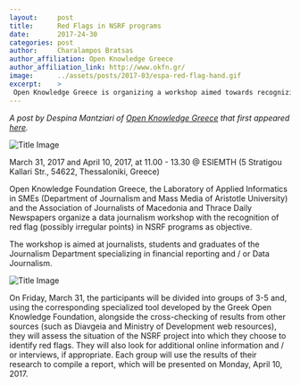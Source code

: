 ```yaml
---
layout:     post
title:      Red Flags in NSRF programs
date:       2017-24-30
categories: post
author:     Charalampos Bratsas
author_affiliation: Open Knowledge Greece
author_affiliation_link: http://www.okfn.gr/
image:      ../assets/posts/2017-03/espa-red-flag-hand.gif
excerpt:    >
 Open Knowledge Greece is organizing a workshop aimed towards recognizing red flags and writing relevant news stories.
---
```

_A post by Despina Mantziari of [Open Knowledge Greece](http://transparency.eu/) that first appeared [here](http://okfn.gr/2017/03/εργαστήριο-δημοσιογραφίας-δεδομένων)._


<img alt="Title Image" src="{{site.baseurl}}/assets/posts/2017-03/espa-banner.jpg">

March 31, 2017 and April 10, 2017, at 11.00 - 13.30 @ ESIEMTH (5 Stratigou Kallari Str.,   54622, Thessaloniki, Greece)

Open Knowledge Foundation Greece, the Laboratory of Applied Informatics in SMEs (Department of Journalism and Mass Media of Aristotle University) and the Association of Journalists of Macedonia and Thrace Daily Newspapers organize a data journalism workshop with the recognition of red flag (possibly irregular points) in NSRF programs as objective.

The workshop is aimed at journalists, students and graduates of the Journalism Department specializing in financial reporting and / or Data Journalism.

<img alt="Title Image" src="{{site.baseurl}}/assets/posts/2017-03/espa-red-flag-hand.gif">

On Friday, March 31, the participants will be divided into groups of 3-5 and, using the corresponding specialized tool developed by the Greek Open Knowledge Foundation, alongside the cross-checking of results from other sources (such as Diavgeia and Ministry of Development web resources), they will assess the situation of the NSRF project into which they choose to identify red flags. They will also look for additional online information and / or interviews, if appropriate. Each group will use the results of their research to compile a report, which will be presented on Monday, April 10, 2017.